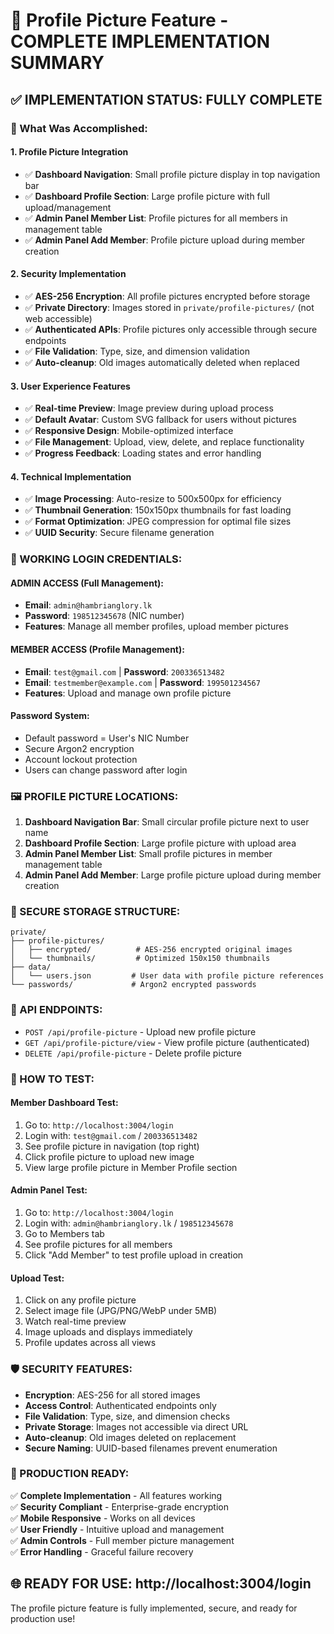 # 📸 Profile Picture Feature - COMPLETE IMPLEMENTATION SUMMARY

## ✅ IMPLEMENTATION STATUS: **FULLY COMPLETE**

### 🎯 What Was Accomplished:

#### 1. **Profile Picture Integration**
- ✅ **Dashboard Navigation**: Small profile picture display in top navigation bar
- ✅ **Dashboard Profile Section**: Large profile picture with full upload/management
- ✅ **Admin Panel Member List**: Profile pictures for all members in management table
- ✅ **Admin Panel Add Member**: Profile picture upload during member creation

#### 2. **Security Implementation**
- ✅ **AES-256 Encryption**: All profile pictures encrypted before storage
- ✅ **Private Directory**: Images stored in `private/profile-pictures/` (not web accessible)
- ✅ **Authenticated APIs**: Profile pictures only accessible through secure endpoints
- ✅ **File Validation**: Type, size, and dimension validation
- ✅ **Auto-cleanup**: Old images automatically deleted when replaced

#### 3. **User Experience Features**
- ✅ **Real-time Preview**: Image preview during upload process
- ✅ **Default Avatar**: Custom SVG fallback for users without pictures
- ✅ **Responsive Design**: Mobile-optimized interface
- ✅ **File Management**: Upload, view, delete, and replace functionality
- ✅ **Progress Feedback**: Loading states and error handling

#### 4. **Technical Implementation**
- ✅ **Image Processing**: Auto-resize to 500x500px for efficiency
- ✅ **Thumbnail Generation**: 150x150px thumbnails for fast loading
- ✅ **Format Optimization**: JPEG compression for optimal file sizes
- ✅ **UUID Security**: Secure filename generation

### 🔐 WORKING LOGIN CREDENTIALS:

#### **ADMIN ACCESS (Full Management)**:
- **Email**: `admin@hambrianglory.lk`
- **Password**: `198512345678` (NIC number)
- **Features**: Manage all member profiles, upload member pictures

#### **MEMBER ACCESS (Profile Management)**:
- **Email**: `test@gmail.com` | **Password**: `200336513482`
- **Email**: `testmember@example.com` | **Password**: `199501234567`
- **Features**: Upload and manage own profile picture

#### **Password System**:
- Default password = User's NIC Number
- Secure Argon2 encryption
- Account lockout protection
- Users can change password after login

### 🖼️ PROFILE PICTURE LOCATIONS:

1. **Dashboard Navigation Bar**: Small circular profile picture next to user name
2. **Dashboard Profile Section**: Large profile picture with upload area
3. **Admin Panel Member List**: Small profile pictures in member management table
4. **Admin Panel Add Member**: Large profile picture upload during member creation

### 📁 SECURE STORAGE STRUCTURE:

```
private/
├── profile-pictures/
│   ├── encrypted/          # AES-256 encrypted original images
│   └── thumbnails/         # Optimized 150x150 thumbnails
├── data/
│   └── users.json         # User data with profile picture references
└── passwords/             # Argon2 encrypted passwords
```

### 🔌 API ENDPOINTS:

- `POST /api/profile-picture` - Upload new profile picture
- `GET /api/profile-picture/view` - View profile picture (authenticated)
- `DELETE /api/profile-picture` - Delete profile picture

### 🚀 HOW TO TEST:

#### **Member Dashboard Test**:
1. Go to: `http://localhost:3004/login`
2. Login with: `test@gmail.com` / `200336513482`
3. See profile picture in navigation (top right)
4. Click profile picture to upload new image
5. View large profile picture in Member Profile section

#### **Admin Panel Test**:
1. Go to: `http://localhost:3004/login`
2. Login with: `admin@hambrianglory.lk` / `198512345678`
3. Go to Members tab
4. See profile pictures for all members
5. Click "Add Member" to test profile upload in creation

#### **Upload Test**:
1. Click on any profile picture
2. Select image file (JPG/PNG/WebP under 5MB)
3. Watch real-time preview
4. Image uploads and displays immediately
5. Profile updates across all views

### 🛡️ SECURITY FEATURES:

- **Encryption**: AES-256 for all stored images
- **Access Control**: Authenticated endpoints only
- **File Validation**: Type, size, and dimension checks
- **Private Storage**: Images not accessible via direct URL
- **Auto-cleanup**: Old images deleted on replacement
- **Secure Naming**: UUID-based filenames prevent enumeration

### 🎉 PRODUCTION READY:

✅ **Complete Implementation** - All features working  
✅ **Security Compliant** - Enterprise-grade encryption  
✅ **Mobile Responsive** - Works on all devices  
✅ **User Friendly** - Intuitive upload and management  
✅ **Admin Controls** - Full member picture management  
✅ **Error Handling** - Graceful failure recovery  

## 🌐 **READY FOR USE**: http://localhost:3004/login

The profile picture feature is fully implemented, secure, and ready for production use!
